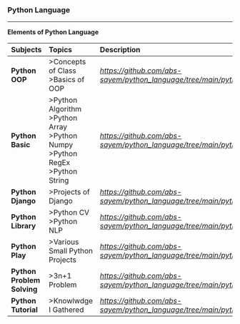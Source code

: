 ### **Python Language**
-----------------------

**Elements of Python Language**

| Subjects | Topics | Description |
|:---------|:-------|:------------|
| **Python OOP** | >Concepts of Class<br> >Basics of OOP | *https://github.com/abs-sayem/python_language/tree/main/python_OOP* |
| **Python Basic** | >Python Algorithm<br> >Python Array<br> >Python Numpy<br> >Python RegEx<br> >Python String| *https://github.com/abs-sayem/python_language/tree/main/python_basic* |
| **Python Django** | >Projects of Django | *https://github.com/abs-sayem/python_language/tree/main/python_django* |
| **Python Library** | >Python CV<br> >Python NLP | *https://github.com/abs-sayem/python_language/tree/main/python_library* |
| **Python Play** | >Various Small Python Projects | *https://github.com/abs-sayem/python_language/tree/main/python_play* |
| **Python Problem Solving** | >3n+1 Problem | *https://github.com/abs-sayem/python_language/tree/main/python_problem_solving* |
| **Python Tutorial** | >Knowlwdge I Gathered | *https://github.com/abs-sayem/python_language/tree/main/python_tutorial* |
